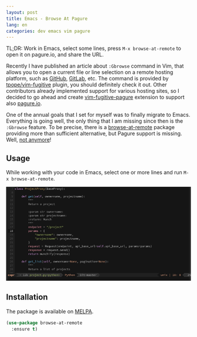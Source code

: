 ```yaml
---
layout: post
title: Emacs - Browse At Pagure
lang: en
categories: dev emacs vim pagure
---
```


TL;DR: Work in Emacs, select some lines, press `M-x browse-at-remote` to open it on pagure.io, and share the URL.

Recently I have published an article about `:Gbrowse` command in Vim, that allows you to open a current file or line selection on a remote hosting platform, such as [GitHub][github], [GitLab][gitlab], etc. The command is provided by [tpope/vim-fugitive][vim-fugitive] plugin, you should definitely check it out. Other contributors already implemented support for various hosting sites, so I decided to go ahead and create [vim-fugitive-pagure][vim-fugitive-pagure] extension to support also [pagure.io][pagure.io].

One of the annual goals that I set for myself was to finally migrate to Emacs. Everything is going well, the only thing that I am missing since then is the `:Gbrowse` feature. To be precise, there is a [browse-at-remote][browse-at-remote] package providing more than sufficient alternative, but Pagure support is missing. Well, [not anymore][pr-63]!


## Usage

While working with your code in Emacs, select one or more lines and run `M-x browse-at-remote`.

<div class="text-center img">
  <img class="gifplayer" src="/files/img/browse-at-remote/browse-at-remote.png" alt="" />
</div>


## Installation

The package is available on [MELPA][on-melpa].

``` lisp
(use-package browse-at-remote
  :ensure t)
```



[pagure.io]: https://pagure.io/
[vim-gbrowse-support-for-pagure]: http://frostyx.cz/posts/vim-gbrowse-support-for-pagure
[vim-fugitive]: https://github.com/tpope/vim-fugitive
[github]: https://github.com/tpope/vim-rhubarb
[gitlab]: https://github.com/shumphrey/fugitive-gitlab.vim
[bitbucket]: https://github.com/tommcdo/vim-fubitive
[gitee]: https://github.com/linuxsuren/fugitive-gitee.vim
[vim-fugitive-pagure]: https://github.com/FrostyX/vim-fugitive-pagure
[browse-at-remote]: https://github.com/rmuslimov/browse-at-remote
[pr-63]: https://github.com/rmuslimov/browse-at-remote/pull/63
[on-melpa]: https://melpa.org/#/browse-at-remote
